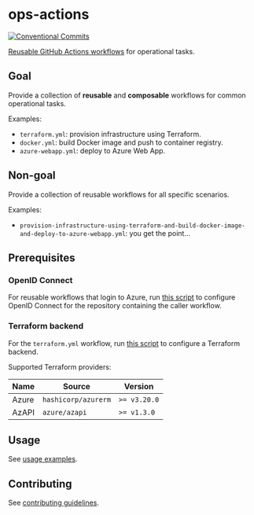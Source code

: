 # ops-actions

[![Conventional Commits](https://img.shields.io/badge/Conventional%20Commits-1.0.0-yellow.svg)](https://conventionalcommits.org)

[Reusable GitHub Actions workflows](https://docs.github.com/en/actions/using-workflows/reusing-workflows) for operational tasks.

## Goal

Provide a collection of **reusable** and **composable** workflows for common operational tasks.

Examples:

- `terraform.yml`: provision infrastructure using Terraform.
- `docker.yml`: build Docker image and push to container registry.
- `azure-webapp.yml`: deploy to Azure Web App.

## Non-goal

Provide a collection of reusable workflows for all specific scenarios.

Examples:

- `provision-infrastructure-using-terraform-and-build-docker-image-and-deploy-to-azure-webapp.yml`: you get the point...

## Prerequisites

### OpenID Connect

For reusable workflows that login to Azure, run [this script](./scripts/oidc/) to configure OpenID Connect for the repository containing the caller workflow.

### Terraform backend

For the `terraform.yml` workflow, run [this script](./scripts/terraform-backend/) to configure a Terraform backend.

Supported Terraform providers:

| Name  | Source              | Version      |
| ----- | ------------------- | ------------ |
| Azure | `hashicorp/azurerm` | `>= v3.20.0` |
| AzAPI | `azure/azapi`       | `>= v1.3.0`  |

## Usage

See [usage examples](docs/usage-examples.md).

## Contributing

See [contributing guidelines](CONTRIBUTING.md).

